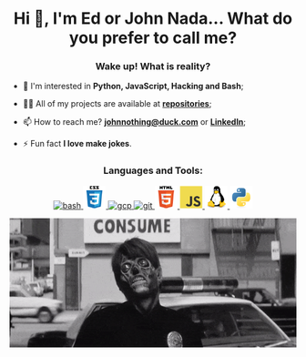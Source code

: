 <h1 align="center">Hi 👋, I'm Ed or John Nada... What do you prefer to call me?</h1>
<h3 align="center">Wake up! What is reality?</h3>

- 👀 I'm interested in **Python, JavaScript, Hacking and Bash**;

- 👨‍💻 All of my projects are available at **[repositories](https://github.com/Cyberleitor?tab=repositories)**;

- 📫 How to reach me? **johnnothing@duck.com** or **[LinkedIn](https://www.linkedin.com/in/ednelson-joao-ramos-e-silva-junior/)**;

- ⚡ Fun fact **I love make jokes**.

<h3 align="center">Languages and Tools:</h3>
<p align="center"> <a href="https://www.gnu.org/software/bash/" target="_blank" rel="noreferrer"> <img src="https://www.vectorlogo.zone/logos/gnu_bash/gnu_bash-icon.svg" alt="bash" width="40" height="40"/> </a> <a href="https://www.w3schools.com/css/" target="_blank" rel="noreferrer"> <img src="https://raw.githubusercontent.com/devicons/devicon/master/icons/css3/css3-original-wordmark.svg" alt="css3" width="40" height="40"/> </a> <a href="https://cloud.google.com" target="_blank" rel="noreferrer"> <img src="https://www.vectorlogo.zone/logos/google_cloud/google_cloud-icon.svg" alt="gcp" width="40" height="40"/> </a> <a href="https://git-scm.com/" target="_blank" rel="noreferrer"> <img src="https://www.vectorlogo.zone/logos/git-scm/git-scm-icon.svg" alt="git" width="40" height="40"/> </a> <a href="https://www.w3schools.com/html/" target="_blank" rel="noreferrer"> <img src="https://raw.githubusercontent.com/devicons/devicon/master/icons/html5/html5-original-wordmark.svg" alt="html5" width="40" height="40"/> </a> <a href="https://developer.mozilla.org/en-US/docs/Web/JavaScript" target="_blank" rel="noreferrer"> <img src="https://raw.githubusercontent.com/devicons/devicon/master/icons/javascript/javascript-original.svg" alt="javascript" width="40" height="40"/> </a> <a href="https://www.linux.org/" target="_blank" rel="noreferrer"> <img src="https://raw.githubusercontent.com/devicons/devicon/master/icons/linux/linux-original.svg" alt="linux" width="40" height="40"/> </a> <a href="https://www.python.org" target="_blank" rel="noreferrer"> <img src="https://raw.githubusercontent.com/devicons/devicon/master/icons/python/python-original.svg" alt="python" width="40" height="40"/> </a> </p>

<p align="center">
<img src="./they_live.gif">
</p>

<!---
Cyberleitor/Cyberleitor is a ✨ special ✨ repository because its `README.md` (this file) appears on your GitHub profile.
You can click the Preview link to take a look at your changes.
--->
